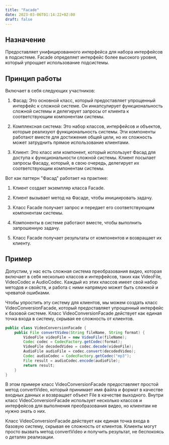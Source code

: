 ```yaml
---
title: "Facade"
date: 2023-03-06T01:14:22+02:00
draft: false
---
```


## Назначение

Предоставляет унифицированного интерфейса для набора интерфейсов в подсистеме. Facade определяет интерфейс более высокого уровня, который упрощает использование подсистемы.

## Принцип работы

Включает в себя следующих участников:

1. Фасад: Это основной класс, который предоставляет упрощенный интерфейс к сложной системе. Он инкапсулирует функциональность сложной системы и делегирует запросы от клиента к соответствующим компонентам системы.

2. Комплексная система: Это набор классов, интерфейсов и объектов, которые реализуют функциональность системы. Эти компоненты работают вместе для достижения общей цели, но их сложность может затруднить прямое использование клиентами.

3. Клиент: Это класс или компонент, который использует Фасад для доступа к функциональности сложной системы. Клиент посылает запросы Фасаду, который, в свою очередь, делегирует их соответствующим компонентам системы.

Вот как паттерн "Фасад" работает на практике:

1. Клиент создает экземпляр класса Facade.

2. Клиент вызывает метод на Фасаде, чтобы инициировать задачу.

3. Класс Facade получает запрос и передает его соответствующим компонентам системы.

4. Компоненты в системе работают вместе, чтобы выполнить запрошенную задачу.

5. Класс Facade получает результаты от компонентов и возвращает их клиенту.

## Пример

Допустим, у нас есть сложная система преобразования видео, которая включает в себя несколько классов и интерфейсов, таких как VideoFile, VideoCodec и AudioCodec. Каждый из этих классов имеет свой набор методов и свойств, и работа с ними напрямую может быть сложной и чреватой ошибками.

Чтобы упростить эту систему для клиентов, мы можем создать класс VideoConversionFacade, который предоставляет упрощенный интерфейс к базовой системе. Класс VideoConversionFacade действует как единая точка входа в систему, скрывая ее сложность от клиентов.

```java
public class VideoConversionFacade {
    public File convertVideo(String fileName, String format) {
        VideoFile videoFile = new VideoFile(fileName);
        Codec codec = CodecFactory.getCodec(format);
        VideoFile decodedVideo = codec.decode(videoFile);
        AudioFile audioFile = codec.convert(decodedVideo);
        Codec audioCodec = CodecFactory.getCodec("mp3");
        File result = audioCodec.encode(audioFile);
        return result;
    }
}
```

В этом примере класс VideoConversionFacade предоставляет простой метод convertVideo, который принимает имя файла и формат в качестве входных данных и возвращает объект File в качестве выходного. Внутри класс VideoConversionFacade использует несколько классов и интерфейсов для выполнения преобразования видео, но клиентам не нужно знать о них.

Класс VideoConversionFacade действует как единая точка входа в базовую систему, скрывая ее сложность от клиентов. Клиенты могут просто вызвать метод convertVideo и получить результат, не беспокоясь о деталях реализации.
